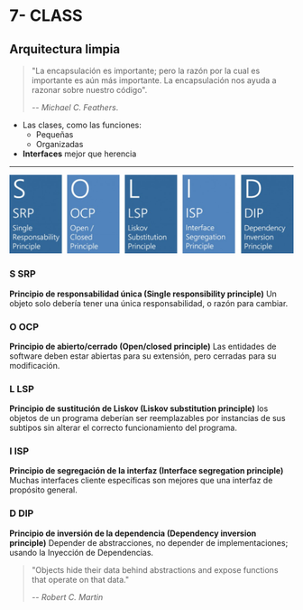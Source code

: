 # 7- CLASS

## Arquitectura limpia

> "La encapsulación es importante; pero la razón por la cual es importante es aún más importante. La encapsulación nos ayuda a razonar sobre nuestro código".
>
> -- _Michael C. Feathers_.

* Las clases, como las funciones:
  * Pequeñas
  * Organizadas
* **Interfaces** mejor que herencia

---

![SOLID](./solid.jpg)

### S SRP

**Principio de responsabilidad única (Single responsibility principle)**
Un objeto solo debería tener una única responsabilidad, o razón para cambiar.

### O OCP

**Principio de abierto/cerrado (Open/closed principle)**
Las entidades de software deben estar abiertas para su extensión, pero cerradas para su modificación.

### L LSP

**Principio de sustitución de Liskov (Liskov substitution principle)**
los objetos de un programa deberían ser reemplazables por instancias de sus subtipos sin alterar el correcto funcionamiento del programa.

### I ISP

**Principio de segregación de la interfaz (Interface segregation principle)**
Muchas interfaces cliente específicas son mejores que una interfaz de propósito general.​

### D DIP

**Principio de inversión de la dependencia (Dependency inversion principle)**
Depender de abstracciones, no depender de implementaciones; usando la Inyección de Dependencias.

> "Objects hide their data behind abstractions and expose functions that operate on that data."
>
> -- _Robert C. Martin_
